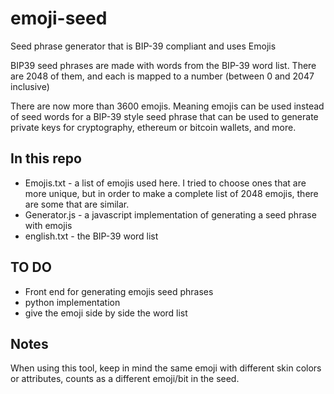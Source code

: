 # emoji-seed
Seed phrase generator that is BIP-39 compliant and uses Emojis


BIP39 seed phrases are made with words from the BIP-39 word list. There are 2048 of them, and each is mapped to a number (between 0 and 2047 inclusive)

There are now more than 3600 emojis. Meaning emojis can be used instead of seed words for a BIP-39 style seed phrase that can be used to generate private keys for cryptography, ethereum or bitcoin wallets, and more.

## In this repo
- Emojis.txt - a list of emojis used here. I tried to choose ones that are more unique, but in order to make a complete list of 2048 emojis, there are some that are similar. 
- Generator.js - a javascript implementation of generating a seed phrase with emojis
- english.txt - the BIP-39 word list

## TO DO
- Front end for generating emojis seed phrases
- python implementation
- give the emoji side by side the word list

## Notes
When using this tool, keep in mind the same emoji with different skin colors or attributes, counts as a different emoji/bit in the seed.
